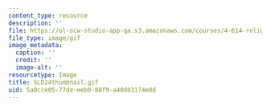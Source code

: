 ```yaml
---
content_type: resource
description: ''
file: https://ol-ocw-studio-app-qa.s3.amazonaws.com/courses/4-614-religious-architecture-and-islamic-cultures-fall-2002/5a0cce0577deeeb088f9a40d03174e8d_SLD24thumbnail.gif
file_type: image/gif
image_metadata:
  caption: ''
  credit: ''
  image-alt: ''
resourcetype: Image
title: SLD24thumbnail.gif
uid: 5a0cce05-77de-eeb0-88f9-a40d03174e8d
---
```

